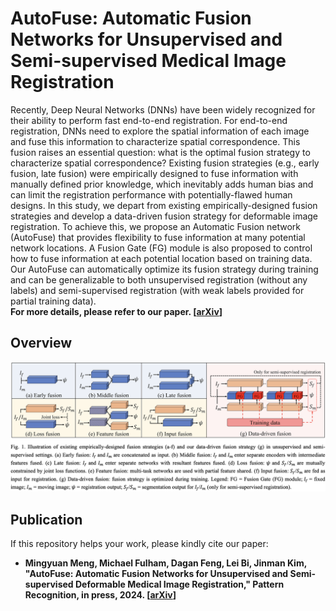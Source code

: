 # AutoFuse: Automatic Fusion Networks for Unsupervised and Semi-supervised Medical Image Registration
Recently, Deep Neural Networks (DNNs) have been widely recognized for their ability to perform fast end-to-end registration. For end-to-end registration, DNNs need to explore the spatial information of each image and fuse this information to characterize spatial correspondence. This fusion raises an essential question: what is the optimal fusion strategy to characterize spatial correspondence? Existing fusion strategies (e.g., early fusion, late fusion) were empirically designed to fuse information with manually defined prior knowledge, which inevitably adds human bias and can limit the registration performance with potentially-flawed human designs.  In this study, we depart from existing empirically-designed fusion strategies and develop a data-driven fusion strategy for deformable image registration. To achieve this, we propose an Automatic Fusion network (AutoFuse) that provides flexibility to fuse information at many potential network locations. A Fusion Gate (FG) module is also proposed to control how to fuse information at each potential location based on training data. Our AutoFuse can automatically optimize its fusion strategy during training and can be generalizable to both unsupervised registration (without any labels) and semi-supervised registration (with weak labels provided for partial training data).  
**For more details, please refer to our paper. [[arXiv](https://arxiv.org/abs/2309.05271)]**

## Overview
![architecture](https://github.com/MungoMeng/Registration-AutoFuse/blob/master/Figure/Overview.png)

## Publication
If this repository helps your work, please kindly cite our paper:
* **Mingyuan Meng, Michael Fulham, Dagan Feng, Lei Bi, Jinman Kim, "AutoFuse: Automatic Fusion Networks for Unsupervised and Semi-supervised Deformable Medical Image Registration," Pattern Recognition, in press, 2024. [[arXiv](https://arxiv.org/abs/2309.05271)]**
